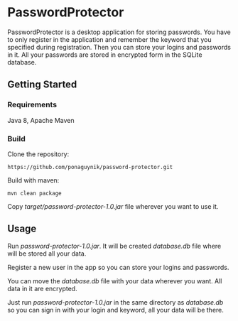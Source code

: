 # PasswordProtector

PasswordProtector is a desktop application for storing passwords. You have to only register in the application and remember the keyword that you specified during registration. Then you can store your logins and passwords in it. All your passwords are stored in encrypted form in the SQLite database.

## Getting Started
### Requirements
Java 8, Apache Maven
### Build
Clone the repository:

`https://github.com/ponaguynik/password-protector.git`

Build with maven:

`mvn clean package`

Copy *target/password-protector-1.0.jar* file wherever you want to use it.
## Usage
Run *password-protector-1.0.jar*. It will be created *database.db* file where will be stored all your data.

Register a new user in the app so you can store your logins and passwords.

You can move the *database.db* file with your data wherever you want. All data in it are encrypted.

Just run *password-protector-1.0.jar* in the same directory as *database.db* so you can sign in with your login and keyword, all your data will be there.
